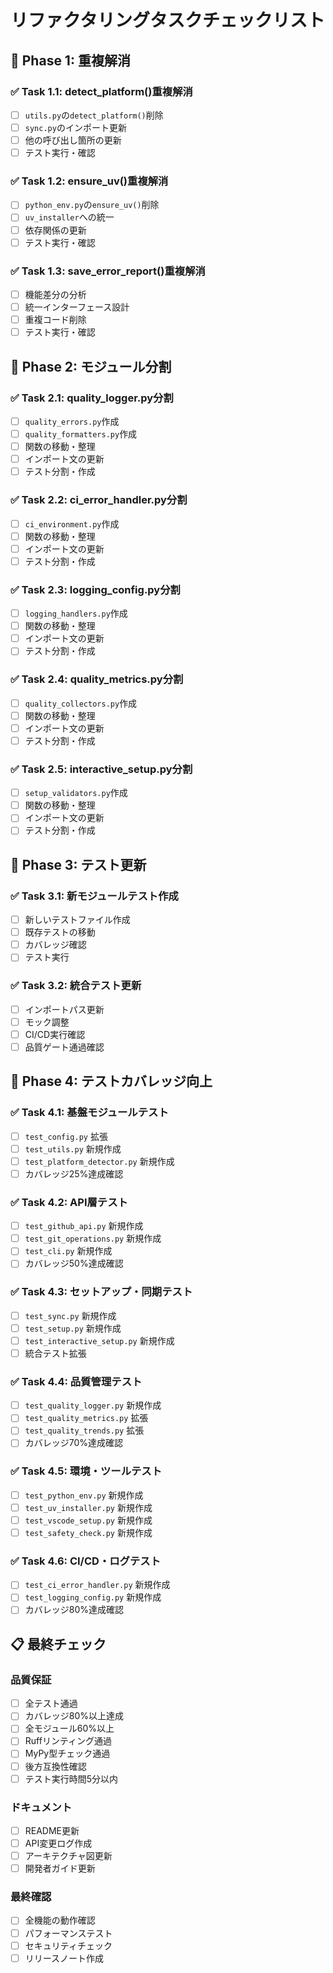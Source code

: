 # リファクタリングタスクチェックリスト

## 🎯 Phase 1: 重複解消

### ✅ Task 1.1: detect_platform()重複解消
- [ ] `utils.py`の`detect_platform()`削除
- [ ] `sync.py`のインポート更新
- [ ] 他の呼び出し箇所の更新
- [ ] テスト実行・確認

### ✅ Task 1.2: ensure_uv()重複解消
- [ ] `python_env.py`の`ensure_uv()`削除
- [ ] `uv_installer`への統一
- [ ] 依存関係の更新
- [ ] テスト実行・確認

### ✅ Task 1.3: save_error_report()重複解消
- [ ] 機能差分の分析
- [ ] 統一インターフェース設計
- [ ] 重複コード削除
- [ ] テスト実行・確認

## 🔧 Phase 2: モジュール分割

### ✅ Task 2.1: quality_logger.py分割
- [ ] `quality_errors.py`作成
- [ ] `quality_formatters.py`作成
- [ ] 関数の移動・整理
- [ ] インポート文の更新
- [ ] テスト分割・作成

### ✅ Task 2.2: ci_error_handler.py分割
- [ ] `ci_environment.py`作成
- [ ] 関数の移動・整理
- [ ] インポート文の更新
- [ ] テスト分割・作成

### ✅ Task 2.3: logging_config.py分割
- [ ] `logging_handlers.py`作成
- [ ] 関数の移動・整理
- [ ] インポート文の更新
- [ ] テスト分割・作成

### ✅ Task 2.4: quality_metrics.py分割
- [ ] `quality_collectors.py`作成
- [ ] 関数の移動・整理
- [ ] インポート文の更新
- [ ] テスト分割・作成

### ✅ Task 2.5: interactive_setup.py分割
- [ ] `setup_validators.py`作成
- [ ] 関数の移動・整理
- [ ] インポート文の更新
- [ ] テスト分割・作成

## 🧪 Phase 3: テスト更新

### ✅ Task 3.1: 新モジュールテスト作成
- [ ] 新しいテストファイル作成
- [ ] 既存テストの移動
- [ ] カバレッジ確認
- [ ] テスト実行

### ✅ Task 3.2: 統合テスト更新
- [ ] インポートパス更新
- [ ] モック調整
- [ ] CI/CD実行確認
- [ ] 品質ゲート通過確認

## 🧪 Phase 4: テストカバレッジ向上

### ✅ Task 4.1: 基盤モジュールテスト
- [ ] `test_config.py` 拡張
- [ ] `test_utils.py` 新規作成
- [ ] `test_platform_detector.py` 新規作成
- [ ] カバレッジ25%達成確認

### ✅ Task 4.2: API層テスト
- [ ] `test_github_api.py` 新規作成
- [ ] `test_git_operations.py` 新規作成
- [ ] `test_cli.py` 新規作成
- [ ] カバレッジ50%達成確認

### ✅ Task 4.3: セットアップ・同期テスト
- [ ] `test_sync.py` 新規作成
- [ ] `test_setup.py` 新規作成
- [ ] `test_interactive_setup.py` 新規作成
- [ ] 統合テスト拡張

### ✅ Task 4.4: 品質管理テスト
- [ ] `test_quality_logger.py` 新規作成
- [ ] `test_quality_metrics.py` 拡張
- [ ] `test_quality_trends.py` 拡張
- [ ] カバレッジ70%達成確認

### ✅ Task 4.5: 環境・ツールテスト
- [ ] `test_python_env.py` 新規作成
- [ ] `test_uv_installer.py` 新規作成
- [ ] `test_vscode_setup.py` 新規作成
- [ ] `test_safety_check.py` 新規作成

### ✅ Task 4.6: CI/CD・ログテスト
- [ ] `test_ci_error_handler.py` 新規作成
- [ ] `test_logging_config.py` 新規作成
- [ ] カバレッジ80%達成確認

## 📋 最終チェック

### 品質保証
- [ ] 全テスト通過
- [ ] カバレッジ80%以上達成
- [ ] 全モジュール60%以上
- [ ] Ruffリンティング通過
- [ ] MyPy型チェック通過
- [ ] 後方互換性確認
- [ ] テスト実行時間5分以内

### ドキュメント
- [ ] README更新
- [ ] API変更ログ作成
- [ ] アーキテクチャ図更新
- [ ] 開発者ガイド更新

### 最終確認
- [ ] 全機能の動作確認
- [ ] パフォーマンステスト
- [ ] セキュリティチェック
- [ ] リリースノート作成

